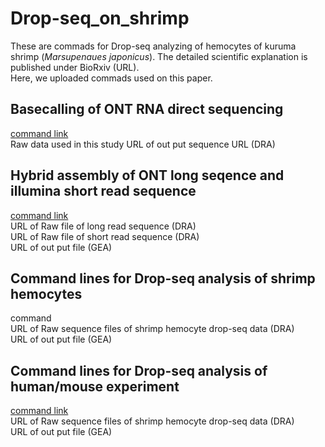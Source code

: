 # Drop-seq_on_shrimp
These are commads for Drop-seq analyzing of hemocytes of kuruma shrimp (*Marsupenaues japonicus*). The detailed scientific explanation is published under BioRxiv (URL).  
Here, we uploaded commads used on this paper.

## Basecalling of ONT RNA direct sequencing
[command link](https://github.com/KeiichiroKOIWAI/Drop-seq_on_shrimp/blob/main/ONT_basecalling_using_guppy)  
Raw data used in this study URL of out put sequence URL (DRA)

## Hybrid assembly of ONT long seqence and illumina short read sequence
[command link](https://github.com/KeiichiroKOIWAI/Drop-seq_on_shrimp/blob/main/Hybrid_de_novo_assembly)  
URL of Raw file of long read sequence (DRA)  
URL of Raw file of short read sequence (DRA)  
URL of out put file (GEA)  

## Command lines for Drop-seq analysis of shrimp hemocytes
command  
URL of Raw sequence files of shrimp hemocyte drop-seq data (DRA)  
URL of out put file (GEA)  

## Command lines for Drop-seq analysis of human/mouse experiment
[command link](https://github.com/KeiichiroKOIWAI/Drop-seq_on_shrimp/blob/main/Human_Mouse_species_mix)  
URL of Raw sequence files of shrimp hemocyte drop-seq data (DRA)  
URL of out put file (GEA)  
